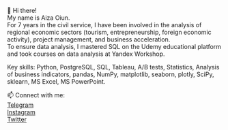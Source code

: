 👋 Hi there!  
My name is Aiza Oiun.  
For 7 years in the civil service, I have been involved in the analysis of regional economic sectors (tourism, entrepreneurship, foreign economic activity), project management, and business acceleration.  
To ensure data analysis, I mastered SQL on the Udemy educational platform and took courses on data analysis at Yandex Workshop.

Key skills: Python, PostgreSQL, SQL, Tableau, A/B tests, Statistics, Analysis of business indicators, pandas, NumPy, matplotlib, seaborn, plotly, SciPy, sklearn, MS Excel, MS PowerPoint.

📫 Connect with me:  
<a href='https://t.me/Ayza_Oyun'> Telegram </a>   
<a href='https://www.instagram.com/aaaaayza/'> Instagram </a>   
<a href='https://twitter.com/Ayza75062692'> Twitter </a>   

